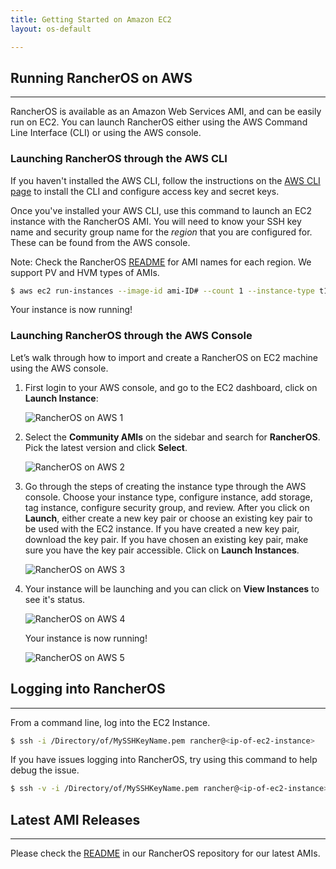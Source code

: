 ```yaml
---
title: Getting Started on Amazon EC2
layout: os-default

---
```

## Running RancherOS on AWS
----
RancherOS is available as an Amazon Web Services AMI, and can be easily run on EC2. You can launch RancherOS either using the AWS Command Line Interface (CLI) or using the AWS console. 

### Launching RancherOS through the AWS CLI

If you haven't installed the AWS CLI, follow the instructions on the [AWS CLI page](http://aws.amazon.com/cli/) to install the CLI and configure access key and secret keys.

Once you've installed your AWS CLI, use this command to launch an EC2 instance with the RancherOS AMI. You will need to know your SSH key name and security group name for the _region_ that you are configured for. These can be found from the AWS console.

Note: Check the RancherOS [README](https://github.com/rancherio/os/blob/master/README.md) for AMI names for each region. We support PV and HVM types of AMIs. 

```bash
$ aws ec2 run-instances --image-id ami-ID# --count 1 --instance-type t1.micro --key-name MySSHKeyName --security-groups sg-name
```

Your instance is now running!

### Launching RancherOS through the AWS Console

Let’s walk through how to import and create a RancherOS on EC2 machine using the AWS console.


1. First login to your AWS console, and go to the EC2 dashboard, click on **Launch Instance**:

    ![RancherOS on AWS 1]({{site.baseurl}}/img/os/Rancher_aws1.png)

2. Select the **Community AMIs** on the sidebar and search for **RancherOS**. Pick the latest version and click **Select**.

    ![RancherOS on AWS 2]({{site.baseurl}}/img/os/Rancher_aws2.png)

3. Go through the steps of creating the instance type through the AWS console. Choose your instance type, configure instance, add storage, tag instance, configure security group, and review. After you click on **Launch**, either create a new key pair or choose an existing key pair to be used with the EC2 instance. If you have created a new key pair, download the key pair. If you have chosen an existing key pair, make sure you have the key pair accessible. Click on **Launch Instances**. 

    ![RancherOS on AWS 3]({{site.baseurl}}/img/os/Rancher_aws3.png)

4. Your instance will be launching and you can click on **View Instances** to see it's status.

    ![RancherOS on AWS 4]({{site.baseurl}}/img/os/Rancher_aws4.png)
    
    Your instance is now running!
    
    ![RancherOS on AWS 5]({{site.baseurl}}/img/os/Rancher_aws5.png)

## Logging into RancherOS
----

From a command line, log into the EC2 Instance.

```bash
$ ssh -i /Directory/of/MySSHKeyName.pem rancher@<ip-of-ec2-instance>
```

If you have issues logging into RancherOS, try using this command to help debug the issue.

```bash
$ ssh -v -i /Directory/of/MySSHKeyName.pem rancher@<ip-of-ec2-instance>
```

## Latest AMI Releases 
----

Please check the [README](https://github.com/rancherio/os/blob/master/README.md) in our RancherOS repository for our latest AMIs.




